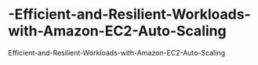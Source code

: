 # -Efficient-and-Resilient-Workloads-with-Amazon-EC2-Auto-Scaling
 Efficient-and-Resilient-Workloads-with-Amazon-EC2-Auto-Scaling
